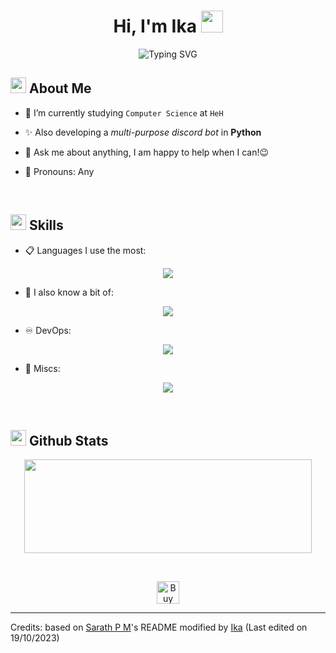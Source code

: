 <h1 align="center">Hi, I'm Ika <img src="https://media.giphy.com/media/hvRJCLFzcasrR4ia7z/giphy.gif" width="35"></h1>

<div align="center">
  
![Typing SVG](https://readme-typing-svg.herokuapp.com?font=ROBOT&size=25&color=39FF14&background=000000&center=true&vCenter=true&width=490&lines=%3E+Welcome+to+my+GitHub+profile...!)

</div>

## <img src="https://c.tenor.com/NCRHhqkXrJYAAAAi/programmers-go-internet.gif" width="25">  <b>About Me</b>

- 🔭 I’m currently studying `Computer Science` at `HeH`

- ✨ Also developing a *multi-purpose discord bot* in **Python**

- 💬 Ask me about anything, I am happy to help when I can!😉

- 🌹 Pronouns: Any

<br>

## <img src="https://media2.giphy.com/media/QssGEmpkyEOhBCb7e1/giphy.gif?cid=ecf05e47a0n3gi1bfqntqmob8g9aid1oyj2wr3ds3mg700bl&rid=giphy.gif" width ="25"><b> Skills</b>

<p align="center">

- 📋 Languages I use the most:
  
<p align="center">
  <a href="https://youtu.be/dQw4w9WgXcQ">
    <img src="https://skillicons.dev/icons?i=py,html,css,md" />
  </a>
</p>

- 📙 I also know a bit of:
  
<p align="center">
  <a href="https://youtu.be/dQw4w9WgXcQ">
    <img src="https://skillicons.dev/icons?i=c,cpp,rust,php" />
  </a>
</p>
    
- ♾️ DevOps:

<p align="center">
  <a href="https://youtu.be/dQw4w9WgXcQ">
    <img src="https://skillicons.dev/icons?i=docker,git,github,linux" />
  </a>
</p>

- 💽 Miscs:

<p align="center">
  <a href="https://youtu.be/dQw4w9WgXcQ">
    <img src="https://skillicons.dev/icons?i=arduino,raspberrypi,autocad,vscode" />
  </a>
</p>


<br> 

## <img src="https://media.giphy.com/media/iY8CRBdQXODJSCERIr/giphy.gif" width="25"> <b>Github Stats</b>

<p align="center"><img width="460" height="150" src="https://github-readme-stats.vercel.app/api?username=Ika-02&theme=tokyonight&show_icons=true/460/300"></p>

<br>
  
<p align="center">
  <a href='https://ko-fi.com/D1D2K5CZ6' target='_blank'><img height='36' style='border:0px;height:36px;' src='https://storage.ko-fi.com/cdn/kofi4.png?v=3' border='0' alt='Buy Me a Coffee at ko-fi.com' /></a>
</p>
  
-----
Credits: based on [Sarath P M](https://github.com/sarath-pm)'s README modified by [Ika](https://github.com/Ika-02)
 (Last edited on 19/10/2023)
